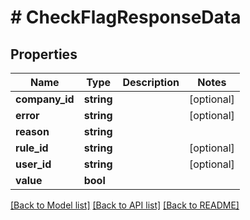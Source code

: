 # # CheckFlagResponseData

## Properties

Name | Type | Description | Notes
------------ | ------------- | ------------- | -------------
**company_id** | **string** |  | [optional]
**error** | **string** |  | [optional]
**reason** | **string** |  |
**rule_id** | **string** |  | [optional]
**user_id** | **string** |  | [optional]
**value** | **bool** |  |

[[Back to Model list]](../../README.md#models) [[Back to API list]](../../README.md#endpoints) [[Back to README]](../../README.md)
